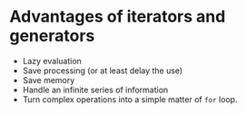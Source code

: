 # Advantages of iterators and generators

* Lazy evaluation
* Save processing (or at least delay the use)
* Save memory
* Handle an infinite series of information
* Turn complex operations into a simple matter of `for` loop.


